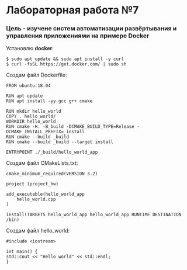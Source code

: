 # Лабораторная работа №7

### Цель - изучене систем автоматизации развёртывания и управления приложениями на примере Docker

Установлю **docker**: 
```
$ sudo apt update && sudo apt install -y curl
$ curl -fsSL https://get.docker.com/ | sudo sh
```
Создам файл Dockerfile:
```
FROM ubuntu:18.04 

RUN apt update 
RUN apt install -yy gcc g++ cmake
 
RUN mkdir hello_world 
COPY . hello_world/ 
WORKDIR hello_world 
RUN cmake -H. -B_build -DCMAKE_BUILD_TYPE=Release -DCMAKE_INSTALL_PREFIX=_install 
RUN cmake --build _build 
RUN cmake --build _build --target install
 
ENTRYPOINT ./_build/hello_world_app 
```
Создам файл CMakeLists.txt:
```
cmake_minimum_required(VERSION 3.2) 
 
project (project_hw) 
 
add_executable(hello_world_app 
    hello_world.cpp 
) 
 
install(TARGETS hello_world_app hello_world_app RUNTIME DESTINATION /bin)

```
Создам файл hello_world:
```
#include <iostream> 
 
int main() { 
std::cout << "Hello world" << std::endl; 
}
```
